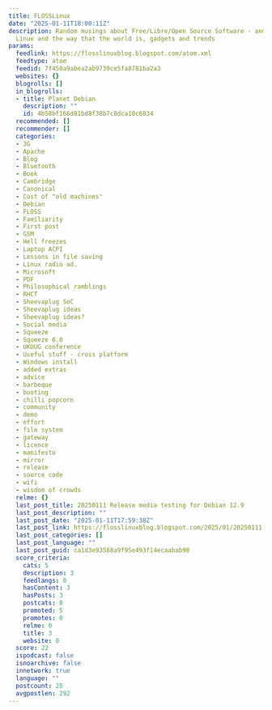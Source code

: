 ```yaml
---
title: FLOSSLinux
date: "2025-01-11T18:00:11Z"
description: Random musings about Free/Libre/Open Source Software - and also about
  Linux and the way that the world is, gadgets and trends
params:
  feedlink: https://flosslinuxblog.blogspot.com/atom.xml
  feedtype: atom
  feedid: 7f450a9abea2ab9739ce5fa8781ba2a3
  websites: {}
  blogrolls: []
  in_blogrolls:
  - title: Planet Debian
    description: ""
    id: 4b58bf166d81bd8f38b7c8dca18c6834
  recommended: []
  recommender: []
  categories:
  - 3G
  - Apache
  - Blog
  - Bluetooth
  - Book
  - Cambridge
  - Canonical
  - Cost of "old machines"
  - Debian
  - FLOSS
  - Familiarity
  - First post
  - GSM
  - Hell freezes
  - Laptop ACPI
  - Lessons in file saving
  - Linux radio ad.
  - Microsoft
  - PDF
  - Philosophical ramblings
  - RHCT
  - Sheevaplug SoC
  - Sheevaplug ideas
  - Sheevaplug ideas?
  - Social media
  - Squeeze
  - Squeeze 6.0
  - UKUUG conference
  - Useful stuff - cross platform
  - Windows install
  - added extras
  - advice
  - barbeque
  - booting
  - chilli popcorn
  - community
  - demo
  - effort
  - file system
  - gateway
  - licence
  - manifesto
  - mirror
  - release
  - source code
  - wifi
  - wisdom of crowds
  relme: {}
  last_post_title: 20250111 Release media testing for Debian 12.9
  last_post_description: ""
  last_post_date: "2025-01-11T17:59:38Z"
  last_post_link: https://flosslinuxblog.blogspot.com/2025/01/20250111-release-media-testing-for.html
  last_post_categories: []
  last_post_language: ""
  last_post_guid: ca1d3e93588a9f95e493f14ecaabab90
  score_criteria:
    cats: 5
    description: 3
    feedlangs: 0
    hasContent: 3
    hasPosts: 3
    postcats: 0
    promoted: 5
    promotes: 0
    relme: 0
    title: 3
    website: 0
  score: 22
  ispodcast: false
  isnoarchive: false
  innetwork: true
  language: ""
  postcount: 25
  avgpostlen: 292
---
```

